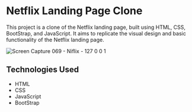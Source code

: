 <h1>Netflix Landing Page Clone</h1>

This project is a clone of the Netflix landing page, built using HTML, CSS, BootStrap, and JavaScript. It aims to replicate the visual design and basic functionality of the Netflix landing page.

![Screen Capture 069 - Niflix - 127 0 0 1](https://github.com/pichsophaneatdy/Netflix-Landing-Page/assets/95105372/8f6881fa-aaea-4524-8ae2-de0ee6e1836c)


## Technologies Used
<ul>
  <li>HTML</li>
  <li>CSS</li>
  <li>JavaScript</li>
  <li>BootStrap</li>
</ul>
